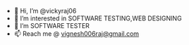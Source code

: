 - 👋 Hi, I’m @vickyraj06
- 👀 I’m interested in SOFTWARE TESTING,WEB DESIGNING
- 🌱 I’m SOFTWARE TESTER
- 📫 Reach me @ vignesh006raj@gmail.com

<!---
vickyraj06/vickyraj06 is a ✨ special ✨ repository because its `README.md` (this file) appears on your GitHub profile.
You can click the Preview link to take a look at your changes.
--->
